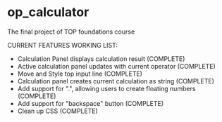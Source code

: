 # op_calculator
The final project of TOP foundations course

CURRENT FEATURES WORKING LIST:
- Calculation Panel displays calculation result (COMPLETE)
- Active calculation panel updates with current operator (COMPLETE)
- Move and Style top input line (COMPLETE)
- Calculation panel creates current calculation as string (COMPLETE)
- Add support for ".", allowing users to create floating numbers (COMPLETE)
- Add support for "backspace" button (COMPLETE)
- Clean up CSS (COMPLETE)
